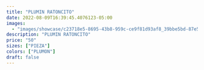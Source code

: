 ```yaml
---
title: "PLUMIN RATONCITO"
date: 2022-08-09T16:39:45.4076123-05:00
images:
  - "images/showcase/c23718e5-8695-43b8-959c-ce9f81d93af8_39bbe5bd-87e5-4b07-a418-57fc4768b272.webp"
description: "PLUMIN RATONCITO"
price: "50"
sizes: ["PIEZA"]
colors: ["PLUMON"]
draft: false
---
```

